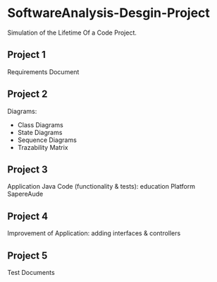 # SoftwareAnalysis-Desgin-Project
Simulation of the Lifetime Of a Code Project.
## Project 1
Requirements Document
## Project 2
Diagrams:
* Class Diagrams
* State Diagrams
* Sequence Diagrams
* Trazability Matrix
## Project 3
Application Java Code (functionality & tests): education Platform SapereAude
## Project 4
Improvement of Application: adding interfaces & controllers
## Project 5
Test Documents
